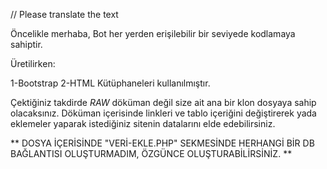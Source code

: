 // Please translate the text

Öncelikle merhaba,
Bot her yerden erişilebilir bir seviyede kodlamaya sahiptir. 

Üretilirken:

1-Bootstrap
2-HTML 
Kütüphaneleri kullanılmıştır.

Çektiğiniz takdirde *RAW* döküman değil size ait ana bir klon dosyaya sahip olacaksınız. 
Döküman içerisinde linkleri ve tablo içeriğini değiştirerek yada eklemeler yaparak istediğiniz sitenin datalarını elde edebilirsiniz.

** DOSYA İÇERİSİNDE "VERİ-EKLE.PHP" SEKMESİNDE HERHANGİ BİR DB BAĞLANTISI OLUŞTURMADIM, ÖZGÜNCE OLUŞTURABİLİRSİNİZ. **
